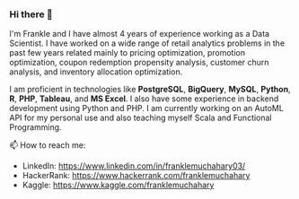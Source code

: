 ### Hi there 👋

<!--
**franklemuchahary/franklemuchahary** is a ✨ _special_ ✨ repository because its `README.md` (this file) appears on your GitHub profile.

Here are some ideas to get you started:

- 🔭 I’m currently working on ...
- 🌱 I’m currently learning ...
- 👯 I’m looking to collaborate on ...
- 🤔 I’m looking for help with ...
- 💬 Ask me about ...
- 📫 How to reach me: ...
- 😄 Pronouns: ...
- ⚡ Fun fact: ...
-->

I'm Frankle and I have almost 4 years of experience working as a Data Scientist. I have worked on a wide range of retail analytics problems in the past few years related mainly to pricing optimization, promotion optimization, coupon redemption propensity analysis, customer churn analysis, and inventory allocation optimization.

I am proficient in technologies like **PostgreSQL**, **BigQuery**, **MySQL**, **Python**, **R**, **PHP**, **Tableau**, and **MS Excel**. I also have some experience in backend development using Python and PHP. I am currently working on an AutoML API for my personal use and also teaching myself Scala and Functional Programming.

📫 How to reach me:
- LinkedIn:  https://www.linkedin.com/in/franklemuchahary03/
- HackerRank: https://www.hackerrank.com/franklemuchahary
- Kaggle: https://www.kaggle.com/franklemuchahary
